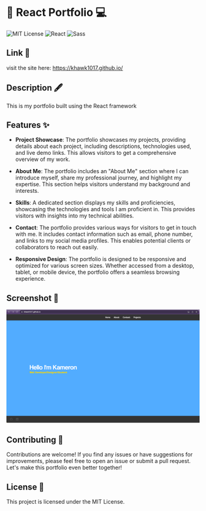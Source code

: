 # 📁 React Portfolio 💻

![MIT License](https://img.shields.io/badge/License-MIT-yellow.svg)
![React](https://img.shields.io/badge/React-20232A?style=for-the-badge&logo=react&logoColor=61DAFB)
![Sass](https://img.shields.io/badge/Sass-CC6699?style=for-the-badge&logo=sass&logoColor=white)

## Link 🔗
visit the site here: https://khawk1017.github.io/ 

## Description 🖋️

This is my portfolio built using the React framework

## Features ✨
- **Project Showcase**: The portfolio showcases my projects, providing details about each project, including descriptions, technologies used, and live demo links. This allows visitors to get a comprehensive overview of my work.

- **About Me**: The portfolio includes an "About Me" section where I can introduce myself, share my professional journey, and highlight my expertise. This section helps visitors understand my background and interests.

- **Skills**: A dedicated section displays my skills and proficiencies, showcasing the technologies and tools I am proficient in. This provides visitors with insights into my technical abilities.

- **Contact**: The portfolio provides various ways for visitors to get in touch with me. It includes contact information such as email, phone number, and links to my social media profiles. This enables potential clients or collaborators to reach out easily.

- **Responsive Design**: The portfolio is designed to be responsive and optimized for various screen sizes. Whether accessed from a desktop, tablet, or mobile device, the portfolio offers a seamless browsing experience.

## Screenshot 📸
![Homepage](./src/assets/img/page.png)


## Contributing 🤝
Contributions are welcome! If you find any issues or have suggestions for improvements, please feel free to open an issue or submit a pull request. Let's make this portfolio even better together!

## License 📄
This project is licensed under the MIT License. 

